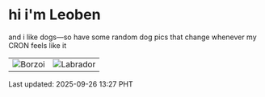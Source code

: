 # hi i'm Leoben

and i like dogs—so have some random dog pics that change whenever my CRON feels like it

|  |  |
|--------|----------|
| ![Borzoi](https://random-dog-vercel.vercel.app/api/random-borzoi?v=1758864447) | ![Labrador](https://random-dog-vercel.vercel.app/api/random-labrador?v=1758864447) |

Last updated: 2025-09-26 13:27 PHT
